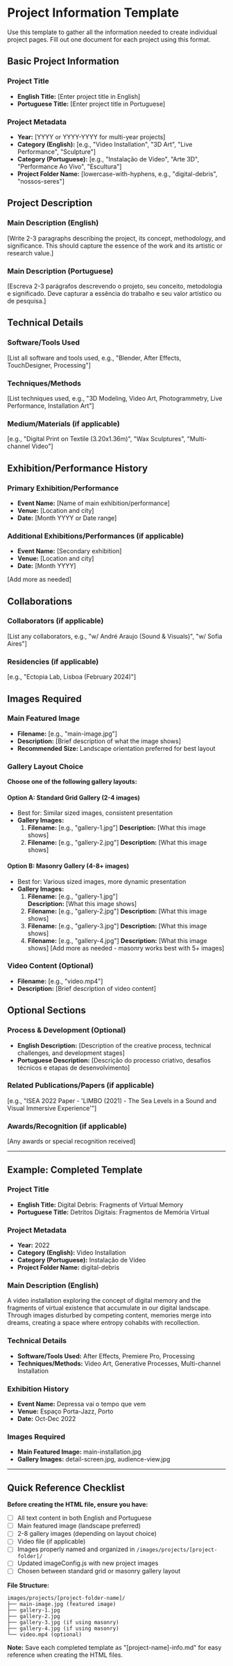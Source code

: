 # Project Information Template

Use this template to gather all the information needed to create individual project pages. Fill out one document for each project using this format.

## Basic Project Information

### Project Title
- **English Title:** [Enter project title in English]
- **Portuguese Title:** [Enter project title in Portuguese]

### Project Metadata
- **Year:** [YYYY or YYYY-YYYY for multi-year projects]
- **Category (English):** [e.g., "Video Installation", "3D Art", "Live Performance", "Sculpture"]
- **Category (Portuguese):** [e.g., "Instalação de Vídeo", "Arte 3D", "Performance Ao Vivo", "Escultura"]
- **Project Folder Name:** [lowercase-with-hyphens, e.g., "digital-debris", "nossos-seres"]

## Project Description

### Main Description (English)
[Write 2-3 paragraphs describing the project, its concept, methodology, and significance. This should capture the essence of the work and its artistic or research value.]

### Main Description (Portuguese)
[Escreva 2-3 parágrafos descrevendo o projeto, seu conceito, metodologia e significado. Deve capturar a essência do trabalho e seu valor artístico ou de pesquisa.]

## Technical Details

### Software/Tools Used
[List all software and tools used, e.g., "Blender, After Effects, TouchDesigner, Processing"]

### Techniques/Methods
[List techniques used, e.g., "3D Modeling, Video Art, Photogrammetry, Live Performance, Installation Art"]

### Medium/Materials (if applicable)
[e.g., "Digital Print on Textile (3.20x1.36m)", "Wax Sculptures", "Multi-channel Video"]

## Exhibition/Performance History

### Primary Exhibition/Performance
- **Event Name:** [Name of main exhibition/performance]
- **Venue:** [Location and city]
- **Date:** [Month YYYY or Date range]

### Additional Exhibitions/Performances (if applicable)
- **Event Name:** [Secondary exhibition]
- **Venue:** [Location and city] 
- **Date:** [Month YYYY]

[Add more as needed]

## Collaborations

### Collaborators (if applicable)
[List any collaborators, e.g., "w/ André Araujo (Sound & Visuals)", "w/ Sofia Aires"]

### Residencies (if applicable)
[e.g., "Ectopia Lab, Lisboa (February 2024)"]

## Images Required

### Main Featured Image
- **Filename:** [e.g., "main-image.jpg"]
- **Description:** [Brief description of what the image shows]
- **Recommended Size:** Landscape orientation preferred for best layout

### Gallery Layout Choice
**Choose one of the following gallery layouts:**

#### Option A: Standard Grid Gallery (2-4 images)
- Best for: Similar sized images, consistent presentation
- **Gallery Images:**
  1. **Filename:** [e.g., "gallery-1.jpg"]
     **Description:** [What this image shows]
  2. **Filename:** [e.g., "gallery-2.jpg"]
     **Description:** [What this image shows]

#### Option B: Masonry Gallery (4-8+ images)
- Best for: Various sized images, more dynamic presentation
- **Gallery Images:**
  1. **Filename:** [e.g., "gallery-1.jpg"]  
     **Description:** [What this image shows]
  2. **Filename:** [e.g., "gallery-2.jpg"]
     **Description:** [What this image shows]
  3. **Filename:** [e.g., "gallery-3.jpg"]
     **Description:** [What this image shows]
  4. **Filename:** [e.g., "gallery-4.jpg"]
     **Description:** [What this image shows]
  [Add more as needed - masonry works best with 5+ images]

### Video Content (Optional)
- **Filename:** [e.g., "video.mp4"]
- **Description:** [Brief description of video content]

## Optional Sections

### Process & Development (Optional)
- **English Description:** [Description of the creative process, technical challenges, and development stages]
- **Portuguese Description:** [Descrição do processo criativo, desafios técnicos e etapas de desenvolvimento]

### Related Publications/Papers (if applicable)
[e.g., "ISEA 2022 Paper - 'LIMBO (2021) - The Sea Levels in a Sound and Visual Immersive Experience'"]

### Awards/Recognition (if applicable)
[Any awards or special recognition received]

---

## Example: Completed Template

### Project Title
- **English Title:** Digital Debris: Fragments of Virtual Memory
- **Portuguese Title:** Detritos Digitais: Fragmentos de Memória Virtual

### Project Metadata
- **Year:** 2022
- **Category (English):** Video Installation
- **Category (Portuguese):** Instalação de Vídeo
- **Project Folder Name:** digital-debris

### Main Description (English)
A video installation exploring the concept of digital memory and the fragments of virtual existence that accumulate in our digital landscape. Through images disturbed by competing content, memories merge into dreams, creating a space where entropy cohabits with recollection.

### Technical Details
- **Software/Tools Used:** After Effects, Premiere Pro, Processing
- **Techniques/Methods:** Video Art, Generative Processes, Multi-channel Installation

### Exhibition History
- **Event Name:** Depressa vai o tempo que vem
- **Venue:** Espaço Porta-Jazz, Porto
- **Date:** Oct-Dec 2022

### Images Required
- **Main Featured Image:** main-installation.jpg
- **Gallery Images:** detail-screen.jpg, audience-view.jpg

---

## Quick Reference Checklist

**Before creating the HTML file, ensure you have:**
- [ ] All text content in both English and Portuguese
- [ ] Main featured image (landscape preferred)
- [ ] 2-8 gallery images (depending on layout choice)
- [ ] Video file (if applicable)
- [ ] Images properly named and organized in `/images/projects/[project-folder]/`
- [ ] Updated imageConfig.js with new project images
- [ ] Chosen between standard grid or masonry gallery layout

**File Structure:**
```
images/projects/[project-folder-name]/
├── main-image.jpg (featured image)
├── gallery-1.jpg
├── gallery-2.jpg
├── gallery-3.jpg (if using masonry)
├── gallery-4.jpg (if using masonry)
└── video.mp4 (optional)
```

**Note:** Save each completed template as "[project-name]-info.md" for easy reference when creating the HTML files.